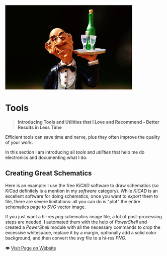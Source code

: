 <img src="/assets/images/butler.jpg" width="80%" height="80%" />
 
# Tools

> **Introducing Tools and Utilities that I Love and Recommend - Better Results in Less Time**


Efficient tools can save time and nerve, plus they often improve the quality of your work. 

In this section I am introducing all *tools* and *utilities* that help me do electronics and documenting what I do.

## Creating Great Schematics

Here is an example: I use the free *KiCAD* software to draw schematics (so *KiCad* definitely is a mention in my *software* category). While *KiCAD* is an excellent software for doing schematics, once you want to *export* them to file, there are severe limitations: all you can do is "plot" the entire schematics page to *SVG* vector image.

If you just want a hi-res *png* schematics image file, a lot of post-processing steps are needed. I automated them with the help of *PowerShell* and created a *PowerShell* module with all the necessary commands to *crop* the excessive whitespace, replace it by a margin, optionally add a solid color background, and then convert the *svg* file to a hi-res *PNG*.

:eye:&nbsp;[Visit Page on Website](https://powershell.one/doneland_test/tools?649141020426240854)
